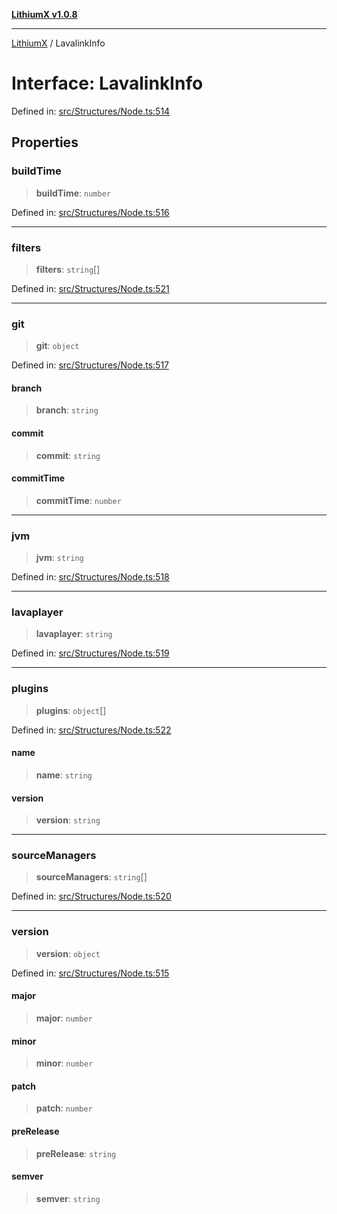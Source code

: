 [**LithiumX v1.0.8**](../README.md)

***

[LithiumX](../globals.md) / LavalinkInfo

# Interface: LavalinkInfo

Defined in: [src/Structures/Node.ts:514](https://github.com/anantix-network/LithiumX/blob/6d83bed841f7c0d8766531c5310768bcb05e7f91/src/Structures/Node.ts#L514)

## Properties

### buildTime

> **buildTime**: `number`

Defined in: [src/Structures/Node.ts:516](https://github.com/anantix-network/LithiumX/blob/6d83bed841f7c0d8766531c5310768bcb05e7f91/src/Structures/Node.ts#L516)

***

### filters

> **filters**: `string`[]

Defined in: [src/Structures/Node.ts:521](https://github.com/anantix-network/LithiumX/blob/6d83bed841f7c0d8766531c5310768bcb05e7f91/src/Structures/Node.ts#L521)

***

### git

> **git**: `object`

Defined in: [src/Structures/Node.ts:517](https://github.com/anantix-network/LithiumX/blob/6d83bed841f7c0d8766531c5310768bcb05e7f91/src/Structures/Node.ts#L517)

#### branch

> **branch**: `string`

#### commit

> **commit**: `string`

#### commitTime

> **commitTime**: `number`

***

### jvm

> **jvm**: `string`

Defined in: [src/Structures/Node.ts:518](https://github.com/anantix-network/LithiumX/blob/6d83bed841f7c0d8766531c5310768bcb05e7f91/src/Structures/Node.ts#L518)

***

### lavaplayer

> **lavaplayer**: `string`

Defined in: [src/Structures/Node.ts:519](https://github.com/anantix-network/LithiumX/blob/6d83bed841f7c0d8766531c5310768bcb05e7f91/src/Structures/Node.ts#L519)

***

### plugins

> **plugins**: `object`[]

Defined in: [src/Structures/Node.ts:522](https://github.com/anantix-network/LithiumX/blob/6d83bed841f7c0d8766531c5310768bcb05e7f91/src/Structures/Node.ts#L522)

#### name

> **name**: `string`

#### version

> **version**: `string`

***

### sourceManagers

> **sourceManagers**: `string`[]

Defined in: [src/Structures/Node.ts:520](https://github.com/anantix-network/LithiumX/blob/6d83bed841f7c0d8766531c5310768bcb05e7f91/src/Structures/Node.ts#L520)

***

### version

> **version**: `object`

Defined in: [src/Structures/Node.ts:515](https://github.com/anantix-network/LithiumX/blob/6d83bed841f7c0d8766531c5310768bcb05e7f91/src/Structures/Node.ts#L515)

#### major

> **major**: `number`

#### minor

> **minor**: `number`

#### patch

> **patch**: `number`

#### preRelease

> **preRelease**: `string`

#### semver

> **semver**: `string`
